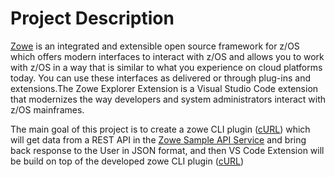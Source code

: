 # Project Description

[Zowe](https://www.zowe.org) is an integrated and extensible open source framework for z/OS which offers modern interfaces to interact with z/OS and allows you to work with z/OS in a way that is similar to what you experience on cloud platforms today. You can use these interfaces as delivered or through plug-ins and extensions.The Zowe Explorer Extension is a Visual Studio Code extension that modernizes the way developers and system administrators interact with z/OS mainframes. 

The main goal of this project is to create a zowe CLI plugin ([cURL](https://curl.se/)) which will get data from a REST API in the [Zowe Sample API Service](https://github.com/zowe/sample-spring-boot-api-service/blob/master/zowe-rest-api-sample-spring/README.md) and bring back response to the User in JSON format, and then VS Code Extension will be build on top of the developed zowe CLI plugin ([cURL](https://curl.se/))
